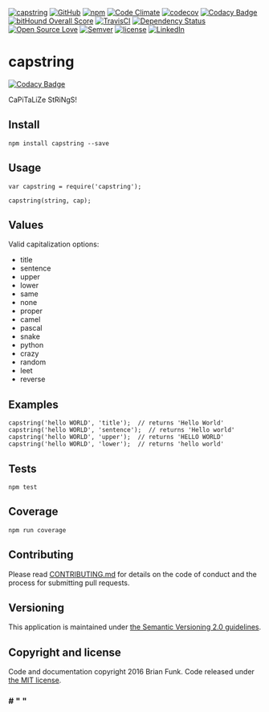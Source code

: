 [![capstring](https://img.shields.io/badge/CaPiTaLiZe-StRiNgS!-brightgreen.svg)](https://github.com/brianfunk/capstring)
[![GitHub](https://img.shields.io/github/release/brianfunk/capstring.svg?maxAge=2592000)](https://github.com/brianfunk/capstring)
[![npm](https://img.shields.io/npm/v/capstring.svg?maxAge=2592000)](https://www.npmjs.com/package/capstring)
[![Code Climate](https://codeclimate.com/github/brianfunk/capstring/badges/gpa.svg)](https://codeclimate.com/github/brianfunk/capstring)
[![codecov](https://codecov.io/gh/brianfunk/capstring/branch/dev/graph/badge.svg)](https://codecov.io/gh/brianfunk/capstring)
[![Codacy Badge](https://api.codacy.com/project/badge/Grade/fe13d389817449bbabbf851867226408)](https://www.codacy.com/app/bfunk/capstring)
[![bitHound Overall Score](https://www.bithound.io/github/brianfunk/capstring/badges/score.svg)](https://www.bithound.io/github/brianfunk/capstring)
[![TravisCI](https://travis-ci.org/brianfunk/capstring.svg?branch=dev)](https://travis-ci.org/brianfunk/capstring)
[![Dependency Status](https://www.versioneye.com/user/projects/57dde680bf3e4c0034e21e94/badge.svg?style=flat-square)](https://www.versioneye.com/user/projects/57dde680bf3e4c0034e21e94)
[![Open Source Love](https://badges.frapsoft.com/os/v1/open-source.svg?v=103)](https://github.com/ellerbrock/open-source-badge/)
[![Semver](https://img.shields.io/badge/SemVer-2.0-blue.svg)](http://semver.org/spec/v2.0.0.html)
[![license](https://img.shields.io/github/license/mashape/apistatus.svg?maxAge=2592000)](https://opensource.org/licenses/MIT)
[![LinkedIn](https://img.shields.io/badge/Linked-In-blue.svg)](https://www.linkedin.com/in/brianrandyfunk)

# capstring


[![Codacy Badge](https://api.codacy.com/project/badge/Grade/fe13d389817449bbabbf851867226408)](https://www.codacy.com/app/bfunk/capstring?utm_source=github.com&amp;utm_medium=referral&amp;utm_content=brianfunk/capstring&amp;utm_campaign=badger)

CaPiTaLiZe StRiNgS!

## Install

    npm install capstring --save
    
## Usage

    var capstring = require('capstring');
    
    capstring(string, cap);

## Values

Valid capitalization options:

+ title
+ sentence
+ upper
+ lower
+ same
+ none
+ proper
+ camel
+ pascal
+ snake
+ python
+ crazy
+ random
+ leet
+ reverse

## Examples

    capstring('hello WORLD', 'title');  // returns 'Hello World'
    capstring('hello WORLD', 'sentence');  // returns 'Hello world'
    capstring('hello WORLD', 'upper');  // returns 'HELLO WORLD'
    capstring('hello WORLD', 'lower');  // returns 'hello world'
    
## Tests
    
    npm test
    
## Coverage

    npm run coverage
    
## Contributing

Please read [CONTRIBUTING.md](CONTRIBUTING.md) for details on the code of conduct and the process for submitting pull requests.

## Versioning

This application is maintained under [the Semantic Versioning 2.0 guidelines](http://semver.org/spec/v2.0.0.html).

## Copyright and license

Code and documentation copyright 2016 Brian Funk. Code released under [the MIT license](https://opensource.org/licenses/MIT).

### # " "

